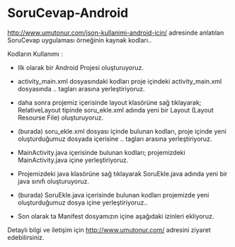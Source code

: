 # SoruCevap-Android
http://www.umutonur.com/json-kullanimi-android-icin/ adresinde anlatılan SoruCevap uygulaması örneğinin kaynak kodları..

Kodların Kullanımı : 
- Ilk olarak bir Android Projesi oluşturuyoruz.
- activity_main.xml dosyasındaki kodları proje içindeki activity_main.xml dosyasında <RelativeLaoyut> .. </RelativeLayout> tagları arasına yerleştiriyoruz.
- daha sonra projemiz içerisinde layout klasörüne sağ tıklayarak; RelativeLayout tipinde soru_ekle.xml adında yeni bir Layout (Layout Resourse File) oluşturuyoruz.
- (burada) soru_ekle.xml dosyası içinde bulunan kodları, proje içinde yeni oluşturduğumuz dosyada içerisine <RelativeLaoyut> .. </RelativeLayout> tagları arasına yerleştiriyoruz.
- MainActivity.java içerisinde bulunan kodları; projemizdeki MainActivity.java içine yerleştiriyoruz.
- Projemizdeki java klasörüne sağ tıklayarak SoruEkle.java adında yeni bir java sınıfı oluşturuyoruz.
- (burada) SoruEkle.java içerisinde bulunan kodları projemizde yeni oluşturduğumuz dosya içine yerleştiriyoruz..
- Son olarak ta Manifest dosyamızın içine aşağıdaki izinleri ekliyoruz.

 
    <uses-permission android:name="android.permission.WRITE_EXTERNAL_STORAGE" />
    <uses-permission android:name="android.permission.READ_EXTERNAL_STORAGE" />


Detaylı bilgi ve iletişim için http://www.umutonur.com/ adresini ziyaret edebilirsiniz. 
